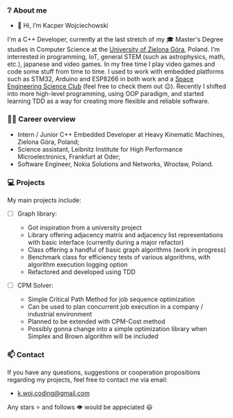 ### ❔ About me

- 👋 Hi, I’m Kacper Wojciechowski

I'm a C++ Developer, currently at the last stretch of my 🎓 Master's Degree studies in Computer Science at the [University of Zielona Góra](https://wiea.uz.zgora.pl/), Poland. I'm interrested in programming, IoT, general STEM (such as astrophysics, math, etc.), japanese and video games. In my free time I play video games and code some stuff from time to time. I used to work with embedded platforms such as STM32, Arduino and ESP8266 in both work and a [Space Engineering Science Club](https://www.facebook.com/KNIKUZ) (feel free to check them out 😉). Recently I shifted into more high-level programming, using OOP paradigm, and started learning TDD as a way for creating more flexible and reliable software.  

### 👨‍💼 Career overview

- Intern / Junior C++ Embedded Developer at Heavy Kinematic Machines, Zielona Góra, Poland;
- Science assistant, Leibnitz Institute for High Performance Microelectronics, Frankfurt at Oder;
- Software Engineer, Nokia Solutions and Networks, Wrocław, Poland.

### 💻 Projects

My main projects include:

- [ ] Graph library: 
  - Got inspiration from a university project
  - Library offering adjacency matrix and adjacency list representations with basic interface (currently during a major refactor)
  - Class offering a handful of basic graph algorithms (work in progress)
  - Benchmark class for efficiency tests of various algorithms, with algorithm execution logging option
  - Refactored and developed using TDD

- [ ] CPM Solver:
  - Simple Critical Path Method for job sequence optimization
  - Can be used to plan concurrent job execution in a company / industrial environment
  - Planned to be extended with CPM-Cost method
  - Possibly gonna change into a simple optimization library when Simplex and Brown algorithm will be included

### 📫 Contact

If you have any questions, suggestions or cooperation propositions regarding my projects, feel free to contact me via email:
  - k.woj.coding@gmail.com

Any stars ⭐ and follows 👁️ would be appeciated 😃
